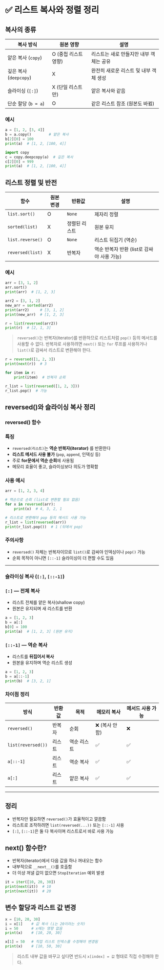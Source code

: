 # ✅ 리스트 복사와 정렬 정리

## 복사의 종류

| 복사 방식 | 원본 영향 | 설명 |
|-----------|------------|------|
| 얕은 복사 (`copy`) | O (중첩 리스트 영향) | 리스트는 새로 만들지만 내부 객체는 공유 |
| 깊은 복사 (`deepcopy`) | X | 완전히 새로운 리스트 및 내부 객체 생성 |
| 슬라이싱 (`[:]`) | X (단일 리스트만) | 얕은 복사와 같음 |
| 단순 할당 (`b = a`) | O | 같은 리스트 참조 (원본도 바뀜) |

### 예시
```python
a = [1, 2, [3, 4]]
b = a.copy()        # 얕은 복사
b[2][0] = 100
print(a)  # [1, 2, [100, 4]]

import copy
c = copy.deepcopy(a)  # 깊은 복사
c[2][0] = 999
print(a)  # [1, 2, [100, 4]]
```

## 리스트 정렬 및 반전

| 함수 | 원본 변경 | 반환값 | 설명 |
|------|-----------|--------|------|
| `list.sort()` | O | `None` | 제자리 정렬 |
| `sorted(list)` | X | 정렬된 리스트 | 원본 유지 |
| `list.reverse()` | O | `None` | 리스트 뒤집기 (역순) |
| `reversed(list)` | X | 반복자 | 역순 반복자 반환 (list로 감싸야 사용 가능) |

### 예시
```python
arr = [3, 1, 2]
arr.sort()
print(arr)  # [1, 2, 3]

arr2 = [3, 1, 2]
new_arr = sorted(arr2)
print(arr2)     # [3, 1, 2]
print(new_arr)  # [1, 2, 3]

r = list(reversed(arr2))
print(r)  # [2, 1, 3]
```

> `reversed()`는 반복자(iterator)를 반환하므로 리스트처럼 `pop()` 등의 메서드를 사용할 수 없다. 
> 반복자로 사용하려면 `next()` 또는 `for` 루프를 사용하거나 `list()`로 감싸서 리스트로 변환해야 한다.

```python
r = reversed([1, 2, 3])
print(next(r))  # 3

for item in r:
    print(item)  # 반복자 순회

r_list = list(reversed([1, 2, 3]))
r_list.pop()  # 가능
```
## reversed()와 슬라이싱 복사 정리
### reversed() 함수

### 특징
- `reversed(리스트)`는 **역순 반복자(iterator)** 를 반환한다
- **리스트 메서드 사용 불가** (`pop`, `append`, 인덱싱 등)
- 주로 **for문에서 역순 순회**에 사용됨
- 메모리 효율이 좋고, 슬라이싱보다 의도가 명확함

### 사용 예시
```python
arr = [1, 2, 3, 4]

# 역순으로 순회 (list로 변환할 필요 없음)
for x in reversed(arr):
    print(x)  # 4, 3, 2, 1

# 리스트로 변환해야 pop 등의 메서드 사용 가능
r_list = list(reversed(arr))
print(r_list.pop())  # 1 (뒤에서 pop)
```

### 주의사항
- `reversed()` 자체는 반복자이므로 `list()`로 감싸야 인덱싱이나 `pop()` 가능
- 순회 목적이 아니면 `[::-1]` 슬라이싱이 더 편할 수도 있음

---

### 슬라이싱 복사 (`[:]`, `[::-1]`)

### `[:]` — 전체 복사
- 리스트 전체를 얕은 복사(shallow copy)
- 원본은 유지되며 새 리스트를 반환

```python
a = [1, 2, 3]
b = a[:]
b[0] = 100
print(a)  # [1, 2, 3] (원본 유지)
```

### `[::-1]` — 역순 복사
- 리스트를 **뒤집어서 복사**
- 원본을 유지하며 역순 리스트 생성

```python
a = [1, 2, 3]
b = a[::-1]
print(b)  # [3, 2, 1]
```

### 차이점 정리
| 방식 | 반환값 | 목적 | 메모리 복사 | 메서드 사용 가능 |
|-------|--------|------|----------------|------------------|
| `reversed()` | 반복자 | 순회 | ❌ (복사 안 함) | ❌ |
| `list(reversed())` | 리스트 | 역순 리스트 | ✅ | ✅ |
| `a[::-1]` | 리스트 | 역순 복사 | ✅ | ✅ |
| `a[:]` | 리스트 | 얕은 복사 | ✅ | ✅ |

---

## 정리
- 반복자만 필요하면 `reversed()`가 효율적이고 깔끔함
- 리스트로 조작하려면 `list(reversed(...))` 또는 `[::-1]` 사용
- `[:]`, `[::-1]`은 둘 다 복사이며 리스트로서 바로 사용 가능



## next() 함수란?
- 반복자(iterator)에서 다음 값을 하나 꺼내오는 함수
- 내부적으로 `__next__()`를 호출함
- 더 이상 꺼낼 값이 없으면 `StopIteration` 예외 발생

```python
it = iter([10, 20, 30])
print(next(it))  # 10
print(next(it))  # 20
```

## 변수 할당과 리스트 값 변경

```python
x = [10, 20, 30]
i = x[1]    # 값 복사 (i는 20이라는 숫자)
i = 50      # x에는 영향 없음
print(x)    # [10, 20, 30]

x[1] = 50   # 직접 리스트 인덱스를 수정해야 변경됨
print(x)    # [10, 50, 30]
```

> 리스트 내부 값을 바꾸고 싶다면 반드시 `x[index] = 값` 형태로 직접 수정해야 한다.

